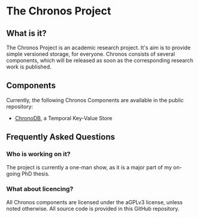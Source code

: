 The Chronos Project
===================

What is it?
-----------
The Chronos Project is an academic research project. It's aim is to provide simple versioned storage, for everyone. Chronos consists of several components, which will be released as soon as the corresponding research work is published.

Components
----------

Currently, the following Chronos Components are available in the public repository:
 - [ChronoDB](https://github.com/MartinHaeusler/chronos/tree/master/org.chronos.chronodb), a Temporal Key-Value Store


Frequently Asked Questions
--------------------------

### Who is working on it?
The project is currently a one-man show, as it is a major part of my on-going PhD thesis.

### What about licencing?
All Chronos components are licensed under the aGPLv3 license, unless noted otherwise. All source code is provided in this GitHub repository.


